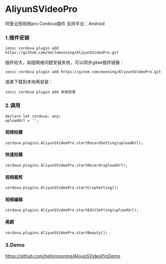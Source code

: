 # AliyunSVideoPro
阿里云短视频pro Cordova插件 
支持平台：Android

### 1.插件安装
    ionic cordova plugin add https://github.com/hellomooning/AliyunSVideoPro.git

插件较大，如因网络问题安装失败，可以同步gitee插件镜像：

    ionic cordova plugin add https://gitee.com/mooning/AliyunSVideoPro.git

或者下载到本地再安装：
    
    ionic cordova plugin add 本地目录

### 2.调用

    declare let cordova: any;
    uploadUrl = '';

#### 视频拍摄
    cordova.plugins.AliyunSVideoPro.startRecordSetting(uploadUrl);

#### 快速拍摄
    cordova.plugins.AliyunSVideoPro.startRecord(uploadUrl);

#### 视频裁剪
    cordova.plugins.AliyunSVideoPro.startCropSetting();

#### 视频编辑
    cordova.plugins.AliyunSVideoPro.startEditSetting(uploadUrl);

#### 美颜
    cordova.plugins.AliyunSVideoPro.startBeauty();

### 3.Demo
https://github.com/hellomooning/AliyunSVideoProDemo
